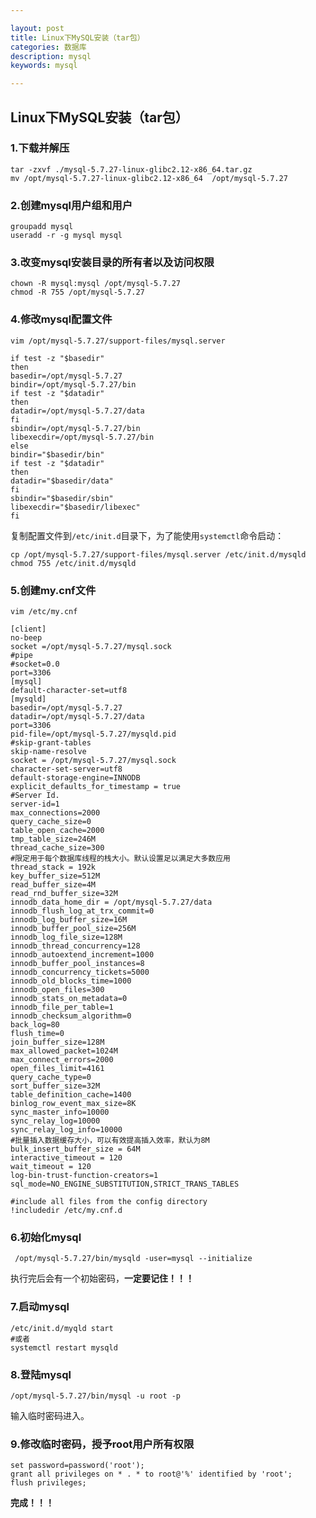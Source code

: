 ```yaml
---

layout: post
title: Linux下MySQL安装（tar包）
categories: 数据库
description: mysql
keywords: mysql

---
```


## Linux下MySQL安装（tar包）

### 1.下载并解压

```
tar -zxvf ./mysql-5.7.27-linux-glibc2.12-x86_64.tar.gz
mv /opt/mysql-5.7.27-linux-glibc2.12-x86_64  /opt/mysql-5.7.27
```

### 2.创建mysql用户组和用户

```shell
groupadd mysql
useradd -r -g mysql mysql
```

### 3.改变mysql安装目录的所有者以及访问权限

```shell
chown -R mysql:mysql /opt/mysql-5.7.27
chmod -R 755 /opt/mysql-5.7.27
```

### 4.修改mysql配置文件

```shell
vim /opt/mysql-5.7.27/support-files/mysql.server
```

```properties
if test -z "$basedir"
then
basedir=/opt/mysql-5.7.27
bindir=/opt/mysql-5.7.27/bin
if test -z "$datadir"
then
datadir=/opt/mysql-5.7.27/data
fi
sbindir=/opt/mysql-5.7.27/bin
libexecdir=/opt/mysql-5.7.27/bin
else
bindir="$basedir/bin"
if test -z "$datadir"
then
datadir="$basedir/data"
fi
sbindir="$basedir/sbin"
libexecdir="$basedir/libexec"
fi
```

复制配置文件到`/etc/init.d`目录下，为了能使用`systemctl`命令启动：

```shell
cp /opt/mysql-5.7.27/support-files/mysql.server /etc/init.d/mysqld
chmod 755 /etc/init.d/mysqld
```

### 5.创建my.cnf文件

```shell
vim /etc/my.cnf
```

```properties
[client]
no-beep
socket =/opt/mysql-5.7.27/mysql.sock
#pipe
#socket=0.0
port=3306
[mysql]
default-character-set=utf8
[mysqld]
basedir=/opt/mysql-5.7.27
datadir=/opt/mysql-5.7.27/data
port=3306
pid-file=/opt/mysql-5.7.27/mysqld.pid
#skip-grant-tables
skip-name-resolve
socket = /opt/mysql-5.7.27/mysql.sock
character-set-server=utf8
default-storage-engine=INNODB
explicit_defaults_for_timestamp = true
#Server Id.
server-id=1
max_connections=2000
query_cache_size=0
table_open_cache=2000
tmp_table_size=246M
thread_cache_size=300
#限定用于每个数据库线程的栈大小。默认设置足以满足大多数应用
thread_stack = 192k
key_buffer_size=512M
read_buffer_size=4M
read_rnd_buffer_size=32M
innodb_data_home_dir = /opt/mysql-5.7.27/data
innodb_flush_log_at_trx_commit=0
innodb_log_buffer_size=16M
innodb_buffer_pool_size=256M
innodb_log_file_size=128M
innodb_thread_concurrency=128
innodb_autoextend_increment=1000
innodb_buffer_pool_instances=8
innodb_concurrency_tickets=5000
innodb_old_blocks_time=1000
innodb_open_files=300
innodb_stats_on_metadata=0
innodb_file_per_table=1
innodb_checksum_algorithm=0
back_log=80
flush_time=0
join_buffer_size=128M
max_allowed_packet=1024M
max_connect_errors=2000
open_files_limit=4161
query_cache_type=0
sort_buffer_size=32M
table_definition_cache=1400
binlog_row_event_max_size=8K
sync_master_info=10000
sync_relay_log=10000
sync_relay_log_info=10000
#批量插入数据缓存大小，可以有效提高插入效率，默认为8M
bulk_insert_buffer_size = 64M
interactive_timeout = 120
wait_timeout = 120
log-bin-trust-function-creators=1
sql_mode=NO_ENGINE_SUBSTITUTION,STRICT_TRANS_TABLES

#include all files from the config directory
!includedir /etc/my.cnf.d
```

### 6.初始化mysql

```shell
 /opt/mysql-5.7.27/bin/mysqld -user=mysql --initialize
```

执行完后会有一个初始密码，**一定要记住！！！**

### 7.启动mysql

```shell
/etc/init.d/myqld start
#或者
systemctl restart mysqld
```

### 8.登陆mysql

```shell
/opt/mysql-5.7.27/bin/mysql -u root -p
```

输入临时密码进入。

### 9.修改临时密码，授予root用户所有权限

```mysql
set password=password('root');
grant all privileges on * . * to root@'%' identified by 'root';
flush privileges;
```

**完成！！！**